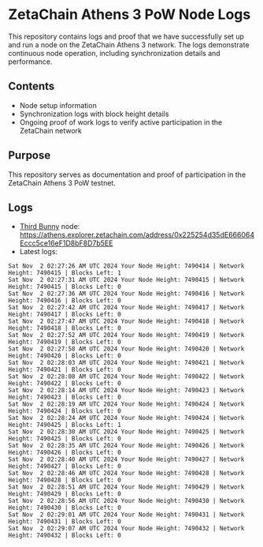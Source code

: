 # ZetaChain Athens 3 PoW Node Logs
This repository contains logs and proof that we have successfully set up and run a node on the ZetaChain Athens 3 network. The logs demonstrate continuous node operation, including synchronization details and performance.

## Contents
- Node setup information
- Synchronization logs with block height details
- Ongoing proof of work logs to verify active participation in the ZetaChain network

## Purpose
This repository serves as documentation and proof of participation in the ZetaChain Athens 3 PoW testnet.

## Logs

- [Third Bunny](https://thirdbunny.xyz/) node: https://athens.explorer.zetachain.com/address/0x225254d35dE666064Eccc5ce16eF1D8bF8D7b5EE
- Latest logs:
```
Sat Nov  2 02:27:26 AM UTC 2024 Your Node Height: 7490414 | Network Height: 7490415 | Blocks Left: 1
Sat Nov  2 02:27:31 AM UTC 2024 Your Node Height: 7490415 | Network Height: 7490415 | Blocks Left: 0
Sat Nov  2 02:27:36 AM UTC 2024 Your Node Height: 7490416 | Network Height: 7490416 | Blocks Left: 0
Sat Nov  2 02:27:42 AM UTC 2024 Your Node Height: 7490417 | Network Height: 7490417 | Blocks Left: 0
Sat Nov  2 02:27:47 AM UTC 2024 Your Node Height: 7490418 | Network Height: 7490418 | Blocks Left: 0
Sat Nov  2 02:27:52 AM UTC 2024 Your Node Height: 7490419 | Network Height: 7490419 | Blocks Left: 0
Sat Nov  2 02:27:58 AM UTC 2024 Your Node Height: 7490420 | Network Height: 7490420 | Blocks Left: 0
Sat Nov  2 02:28:03 AM UTC 2024 Your Node Height: 7490421 | Network Height: 7490421 | Blocks Left: 0
Sat Nov  2 02:28:08 AM UTC 2024 Your Node Height: 7490422 | Network Height: 7490422 | Blocks Left: 0
Sat Nov  2 02:28:14 AM UTC 2024 Your Node Height: 7490423 | Network Height: 7490423 | Blocks Left: 0
Sat Nov  2 02:28:19 AM UTC 2024 Your Node Height: 7490424 | Network Height: 7490424 | Blocks Left: 0
Sat Nov  2 02:28:24 AM UTC 2024 Your Node Height: 7490424 | Network Height: 7490425 | Blocks Left: 1
Sat Nov  2 02:28:30 AM UTC 2024 Your Node Height: 7490425 | Network Height: 7490425 | Blocks Left: 0
Sat Nov  2 02:28:35 AM UTC 2024 Your Node Height: 7490426 | Network Height: 7490426 | Blocks Left: 0
Sat Nov  2 02:28:40 AM UTC 2024 Your Node Height: 7490427 | Network Height: 7490427 | Blocks Left: 0
Sat Nov  2 02:28:46 AM UTC 2024 Your Node Height: 7490428 | Network Height: 7490428 | Blocks Left: 0
Sat Nov  2 02:28:51 AM UTC 2024 Your Node Height: 7490429 | Network Height: 7490429 | Blocks Left: 0
Sat Nov  2 02:28:56 AM UTC 2024 Your Node Height: 7490430 | Network Height: 7490430 | Blocks Left: 0
Sat Nov  2 02:29:01 AM UTC 2024 Your Node Height: 7490431 | Network Height: 7490431 | Blocks Left: 0
Sat Nov  2 02:29:07 AM UTC 2024 Your Node Height: 7490432 | Network Height: 7490432 | Blocks Left: 0
```
